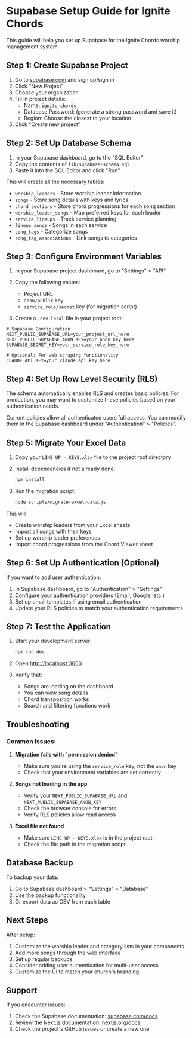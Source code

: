 # Supabase Setup Guide for Ignite Chords

This guide will help you set up Supabase for the Ignite Chords worship management system.

## Step 1: Create Supabase Project

1. Go to [supabase.com](https://supabase.com) and sign up/sign in
2. Click "New Project"
3. Choose your organization
4. Fill in project details:
   - Name: `ignite-chords`
   - Database Password: (generate a strong password and save it)
   - Region: Choose the closest to your location
5. Click "Create new project"

## Step 2: Set Up Database Schema

1. In your Supabase dashboard, go to the "SQL Editor"
2. Copy the contents of `lib/supabase-schema.sql`
3. Paste it into the SQL Editor and click "Run"

This will create all the necessary tables:
- `worship_leaders` - Store worship leader information
- `songs` - Store song details with keys and lyrics
- `chord_sections` - Store chord progressions for each song section
- `worship_leader_songs` - Map preferred keys for each leader
- `service_lineups` - Track service planning
- `lineup_songs` - Songs in each service
- `song_tags` - Categorize songs
- `song_tag_associations` - Link songs to categories

## Step 3: Configure Environment Variables

1. In your Supabase project dashboard, go to "Settings" > "API"
2. Copy the following values:
   - Project URL
   - `anon/public` key
   - `service_role/secret` key (for migration script)

3. Create a `.env.local` file in your project root:

```env
# Supabase Configuration
NEXT_PUBLIC_SUPABASE_URL=your_project_url_here
NEXT_PUBLIC_SUPABASE_ANON_KEY=your_anon_key_here
SUPABASE_SECRET_KEY=your_service_role_key_here

# Optional: For web scraping functionality
CLAUDE_API_KEY=your_claude_api_key_here
```

## Step 4: Set Up Row Level Security (RLS)

The schema automatically enables RLS and creates basic policies. For production, you may want to customize these policies based on your authentication needs.

Current policies allow all authenticated users full access. You can modify them in the Supabase dashboard under "Authentication" > "Policies".

## Step 5: Migrate Your Excel Data

1. Copy your `LINE UP - KEYS.xlsx` file to the project root directory
2. Install dependencies if not already done:
   ```bash
   npm install
   ```

3. Run the migration script:
   ```bash
   node scripts/migrate-excel-data.js
   ```

This will:
- Create worship leaders from your Excel sheets
- Import all songs with their keys
- Set up worship leader preferences
- Import chord progressions from the Chord Viewer sheet

## Step 6: Set Up Authentication (Optional)

If you want to add user authentication:

1. In Supabase dashboard, go to "Authentication" > "Settings"
2. Configure your authentication providers (Email, Google, etc.)
3. Set up email templates if using email authentication
4. Update your RLS policies to match your authentication requirements

## Step 7: Test the Application

1. Start your development server:
   ```bash
   npm run dev
   ```

2. Open [http://localhost:3000](http://localhost:3000)
3. Verify that:
   - Songs are loading on the dashboard
   - You can view song details
   - Chord transposition works
   - Search and filtering functions work

## Troubleshooting

### Common Issues:

1. **Migration fails with "permission denied"**
   - Make sure you're using the `service_role` key, not the `anon` key
   - Check that your environment variables are set correctly

2. **Songs not loading in the app**
   - Verify your `NEXT_PUBLIC_SUPABASE_URL` and `NEXT_PUBLIC_SUPABASE_ANON_KEY`
   - Check the browser console for errors
   - Verify RLS policies allow read access

3. **Excel file not found**
   - Make sure `LINE UP - KEYS.xlsx` is in the project root
   - Check the file path in the migration script

## Database Backup

To backup your data:

1. Go to Supabase dashboard > "Settings" > "Database"
2. Use the backup functionality
3. Or export data as CSV from each table

## Next Steps

After setup:
1. Customize the worship leader and category lists in your components
2. Add more songs through the web interface
3. Set up regular backups
4. Consider adding user authentication for multi-user access
5. Customize the UI to match your church's branding

## Support

If you encounter issues:
1. Check the Supabase documentation: [supabase.com/docs](https://supabase.com/docs)
2. Review the Next.js documentation: [nextjs.org/docs](https://nextjs.org/docs)
3. Check the project's GitHub issues or create a new one